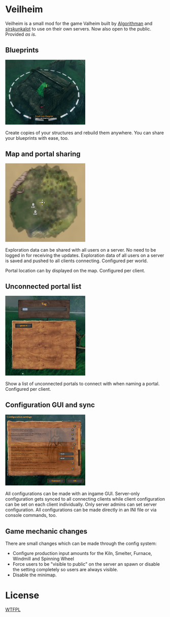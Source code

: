 # Veilheim

Veilheim is a small mod for the game Valheim built by [Algorithman](https://github.com/Algorithman) and [sirskunkalot](https://github.com/sirskunkalot) to use on their own servers. Now also open to the public. Provided *as is*.

## Blueprints

<img src="./resources/Git/blueprints.png" width="50%"/>

Create copies of your structures and rebuild them anywhere. You can share your blueprints with ease, too.

## Map and portal sharing

<img src="./resources/Git/portalsharing.png" width="50%"/>

Exploration data can be shared with all users on a server. No need to be logged in for receiving the updates. Exploration data of all users on a server is saved and pushed to all clients connecting. Configured per world.

Portal location can by displayed on the map. Configured per client.

## Unconnected portal list

<img src="./resources/Git/portalselection.png" width="50%"/>

Show a list of unconnected portals to connect with when naming a portal. Configured per client.

## Configuration GUI and sync

<img src="./resources/Git/configgui.png" width="50%"/>

All configurations can be made with an ingame GUI. Server-only configuration gets synced to all connecting clients while client configuration can be set on each client individually. Only server admins can set server configuration.
All configurations can be made directly in an INI file or via console commands, too.

## Game mechanic changes

There are small changes which can be made through the config system:

* Configure production input amounts for the Kiln, Smelter, Furnace, Windmill and Spinning Wheel
* Force users to be "visible to public" on the server an spawn or disable the setting completely so users are always visible.
* Disable the minimap.

# License

[WTFPL](http://www.wtfpl.net/)